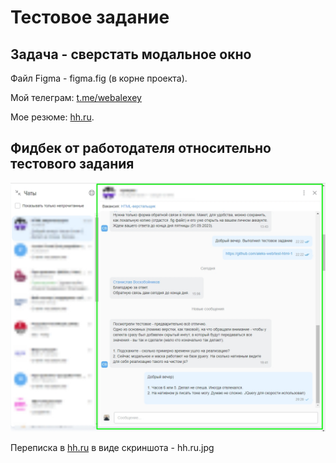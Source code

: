 <h1>Тестовое задание</h1>

<h2>Задача - сверстать модальное окно</h2>

<p>Файл Figma - figma.fig (в корне проекта).</p>

<p>Мой телеграм: <a href="https://t.me/webalexey" target="_blanck">t.me/webalexey</a></p>
<p>Мое резюме: <a href="https://hh.ru/resume/ac22fd2bff079f41860039ed1f7a78334f6e66" target="_blanck">hh.ru</a>.</p>

<h2>Фидбек от работодателя относительно тестового задания</h2>
<img src="https://github.com/aleks-web/test-html-1/blob/master/hh.ru.jpg" alt="Переписка на hh.ru">
<p>Переписка в <a href="https://hh.ru/resume/ac22fd2bff079f41860039ed1f7a78334f6e66" target="_blanck">hh.ru</a> в виде скриншота - hh.ru.jpg</p>
